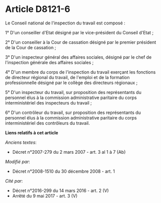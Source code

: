 # Article D8121-6

Le Conseil national de l'inspection du travail est composé :

1° D'un conseiller d'Etat désigné par le vice-président du Conseil d'Etat ;

2° D'un conseiller à la Cour de cassation désigné par le premier président de la Cour de cassation ;

3° D'un inspecteur général des affaires sociales, désigné par le chef de l'inspection générale des affaires sociales ;

4° D'un membre du corps de l'inspection du travail exerçant les fonctions de directeur régional du travail, de l'emploi et de
la formation professionnelle désigné par le collège des directeurs régionaux ; 

5° D'un inspecteur du travail, sur proposition des représentants du personnel élus à la commission administrative paritaire
du corps interministériel des inspecteurs du travail ;

6° D'un contrôleur du travail, sur proposition des représentants du personnel élus à la commission administrative paritaire
du corps interministériel des contrôleurs du travail.

**Liens relatifs à cet article**

_Anciens textes_:

  - Décret n°2007-279 du 2 mars 2007 - art. 3 al 1 à 7 (Ab)

_Modifié par_:

  - Décret n°2008-1510 du 30 décembre 2008 - art. 1

_Cité par_:

  - Décret n°2016-299 du 14 mars 2016 - art. 2 (V)
  - Arrêté du 9 mai 2017 - art. 3 (V)
